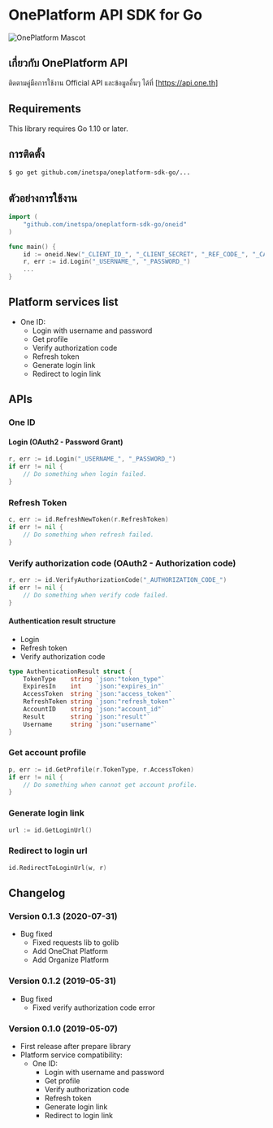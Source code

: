 # OnePlatform API SDK for Go

![OnePlatform Mascot](https://one.th/img/img/landing/notebook.png)

## เกี่ยวกับ OnePlatform API

ติดตามคู่มือการใช้งาน Official API และข้อมูลอื่นๆ ได้ที่ [https://api.one.th]

## Requirements

This library requires Go 1.10 or later.

## การติดตั้ง

```sh
$ go get github.com/inetspa/oneplatform-sdk-go/...
```

## ตัวอย่างการใช้งาน

```go
import (
    "github.com/inetspa/oneplatform-sdk-go/oneid"
)

func main() {
    id := oneid.New("_CLIENT_ID_", "_CLIENT_SECRET", "_REF_CODE_", "_CALLBACK_URL_")
    r, err := id.Login("_USERNAME_", "_PASSWORD_")
    ...
}
```

## Platform services list
* One ID:
    * Login with username and password
    * Get profile
    * Verify authorization code
    * Refresh token
    * Generate login link
    * Redirect to login link

## APIs

### One ID

#### Login (OAuth2 - Password Grant)
```go
r, err := id.Login("_USERNAME_", "_PASSWORD_")
if err != nil {
    // Do something when login failed.
}
```

### Refresh Token
```go
c, err := id.RefreshNewToken(r.RefreshToken)
if err != nil {
    // Do something when refresh failed.
}
```

### Verify authorization code (OAuth2 - Authorization code)
```go
r, err := id.VerifyAuthorizationCode("_AUTHORIZATION_CODE_")
if err != nil {
    // Do something when verify code failed.
}
```

#### Authentication result structure
- Login
- Refresh token
- Verify authorization code
```go
type AuthenticationResult struct {
	TokenType    string `json:"token_type"`
	ExpiresIn    int    `json:"expires_in"`
	AccessToken  string `json:"access_token"`
	RefreshToken string `json:"refresh_token"`
	AccountID    string `json:"account_id"`
	Result       string `json:"result"`
	Username     string `json:"username"`
}
```

### Get account profile
```go
p, err := id.GetProfile(r.TokenType, r.AccessToken)
if err != nil {
    // Do something when cannot get account profile.
}
```

### Generate login link
```go
url := id.GetLoginUrl()
```

### Redirect to login url
```go
id.RedirectToLoginUrl(w, r)
```

## Changelog

### Version 0.1.3 (2020-07-31)
* Bug fixed
    * Fixed requests lib to golib
    * Add OneChat Platform
    * Add Organize Platform

### Version 0.1.2 (2019-05-31)

* Bug fixed
    * Fixed verify authorization code error

### Version 0.1.0 (2019-05-07)

* First release after prepare library
* Platform service compatibility:
    * One ID:
        * Login with username and password
        * Get profile
        * Verify authorization code
        * Refresh token
        * Generate login link
        * Redirect to login link

[https://api.one.th]: <https://api.one.th>
